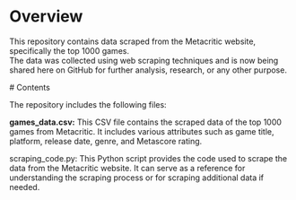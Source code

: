 # Overview
<p>This repository contains data scraped from the Metacritic website, specifically the top 1000 games. <br>
The data was collected using web scraping techniques and is now being shared here on GitHub for further analysis, 
research, or any other purpose.</p>
# Contents
<p>The repository includes the following files:</p>

<p><b>games_data.csv:</b> This CSV file contains the scraped data of the top 1000 games from Metacritic.
  It includes various attributes such as game title, platform, release date, genre, and Metascore rating.</p>
<p>scraping_code.py: This Python script provides the code used to scrape the data from the Metacritic website. 
  It can serve as a reference for understanding the scraping process or for scraping additional data if needed.</p>
